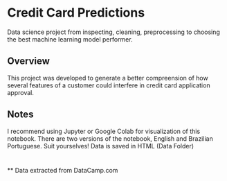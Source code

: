 # Credit Card Predictions
Data science project from inspecting, cleaning, preprocessing to choosing the best machine learning model performer.

## Overview
This project was developed to generate a better compreension of how several features of a customer could interfere in credit card application approval.

## Notes
I recommend using Jupyter or Google Colab for visualization of this notebook. There are two versions of the notebook, English and Brazilian Portuguese. Suit yourselves!
Data is saved in HTML (Data Folder)
#
** Data extracted from DataCamp.com
